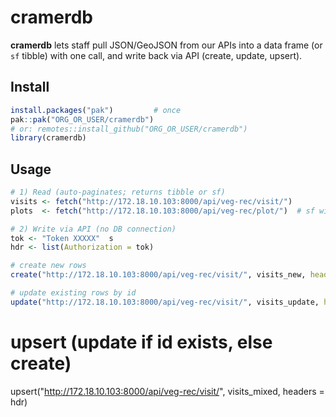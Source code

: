 # cramerdb

**cramerdb** lets staff pull JSON/GeoJSON from our APIs into a data frame (or `sf` tibble) with one call, and write back via API (create, update, upsert).

## Install
```r
install.packages("pak")         # once
pak::pak("ORG_OR_USER/cramerdb")
# or: remotes::install_github("ORG_OR_USER/cramerdb")
library(cramerdb)
```

## Usage
```r
# 1) Read (auto-paginates; returns tibble or sf)
visits <- fetch("http://172.18.10.103:8000/api/veg-rec/visit/")
plots  <- fetch("http://172.18.10.103:8000/api/veg-rec/plot/")  # sf with geom

# 2) Write via API (no DB connection)
tok <- "Token XXXXX"  s
hdr <- list(Authorization = tok)

# create new rows
create("http://172.18.10.103:8000/api/veg-rec/visit/", visits_new, headers = hdr)

# update existing rows by id
update("http://172.18.10.103:8000/api/veg-rec/visit/", visits_update, headers = hdr)
```
# upsert (update if id exists, else create)
upsert("http://172.18.10.103:8000/api/veg-rec/visit/", visits_mixed, headers = hdr)
